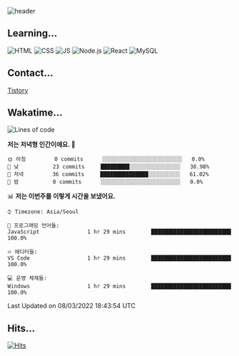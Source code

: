 ![header](https://capsule-render.vercel.app/api?type=waving&color=auto&height=300&section=header&text=Hi%20there%20👋&fontSize=60)

## Learning...
![HTML](https://img.shields.io/badge/HTML-E34F26?style=flat-square&logo=HTML5&logoColor=black) ![CSS](https://img.shields.io/badge/CSS-1572B6?style=flat-square&logo=CSS3&logoColor=black) ![JS](https://img.shields.io/badge/JavaScript-F7DF1E?style=flat-square&logo=JavaScript&logoColor=black) ![Node.js](https://img.shields.io/badge/Node.js-339933?style=flat-square&logo=Node.js&logoColor=black) ![React](https://img.shields.io/badge/React-61DAFB?style=flat-square&logo=React&logoColor=black) ![MySQL](https://img.shields.io/badge/MySQL-4479A1?style=flat-square&logo=MySQL&logoColor=black) 

## Contact...
[Tistory](https://tomymoon.tistory.com/)


## Wakatime...
 <!--START_SECTION:waka-->
![Lines of code](https://img.shields.io/badge/%EC%A0%80%EB%8A%94%20%EC%97%AC%ED%83%9C%EA%B9%8C%EC%A7%80%20-81%20Thousand%20%EC%A4%84%EC%9D%98%20%EC%BD%94%EB%93%9C%EB%A5%BC%20%EC%9E%91%EC%84%B1%ED%96%88%EC%96%B4%EC%9A%94.-blue)

**저는 저녁형 인간이에요. 🦉** 

```text
🌞 아침         0 commits      ░░░░░░░░░░░░░░░░░░░░░░░░░   0.0% 
🌆 낮　         23 commits     █████████░░░░░░░░░░░░░░░░   38.98% 
🌃 저녁         36 commits     ███████████████░░░░░░░░░░   61.02% 
🌙 밤　         0 commits      ░░░░░░░░░░░░░░░░░░░░░░░░░   0.0%

```


📊 **저는 이번주를 이렇게 시간을 보냈어요.** 

```text
⌚︎ Timezone: Asia/Seoul

💬 프로그래밍 언어들: 
JavaScript               1 hr 29 mins        █████████████████████████   100.0%

🔥 에디터들: 
VS Code                  1 hr 29 mins        █████████████████████████   100.0%

💻 운영 체제들: 
Windows                  1 hr 29 mins        █████████████████████████   100.0%

```


 Last Updated on 08/03/2022 18:43:54 UTC
<!--END_SECTION:waka-->

## Hits...

[![Hits](https://hits.seeyoufarm.com/api/count/incr/badge.svg?url=https%3A%2F%2Fgithub.com%2Fabyss-s%2F&count_bg=%23C47CFF&title_bg=%23FF7272&icon=&icon_color=%23E7E7E7&title=hits&edge_flat=false)](https://hits.seeyoufarm.com)

<!--
**abyss-s/abyss-s** is a ✨ _special_ ✨ repository because its `README.md` (this file) appears on your GitHub profile.

Here are some ideas to get you started:

- 🔭 I’m currently working on ...
- 🌱 I’m currently learning ...
- 👯 I’m looking to collaborate on ...
- 🤔 I’m looking for help with ...
- 💬 Ask me about ...
- 📫 How to reach me: ...
- 😄 Pronouns: ...
- ⚡ Fun fact: ...
-->

